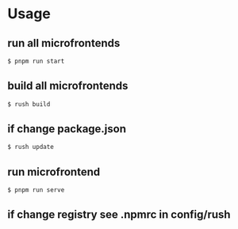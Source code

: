 
# Usage

## run all microfrontends

```sh
$ pnpm run start
```

## build all microfrontends

```sh
$ rush build
```

## if change package.json

```sh
$ rush update
```

## run microfrontend

```sh
$ pnpm run serve
```

## if change registry see .npmrc in config/rush


